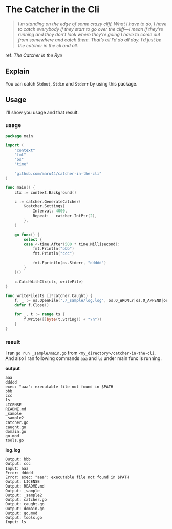 # The Catcher in the Cli

> *I'm standing on the edge of some crazy cliff. What I have to do, I have to catch everybody if they start to go over the cliff—I mean if they’re running and they don’t look where they’re going I have to come out from somewhere and catch them. That’s all I’d do all day. I’d just be the catcher in the cli and all.*

ref: *The Catcher in the Rye*

## Explain

You can catch `Stdout`, `Stdin` and `Stderr` by using this package.

## Usage

I'll show you usage and that result.

### usage

```go:main.go
package main

import (
	"context"
	"fmt"
	"os"
	"time"

	"github.com/maru44/catcher-in-the-cli"
)

func main() {
	ctx := context.Background()

	c := catcher.GenerateCatcher(
		&catcher.Settings{
			Interval: 4000,
			Repeat:   catcher.IntPtr(2),
		},
	)

	go func() {
		select {
		case <-time.After(500 * time.Millisecond):
			fmt.Println("bbb")
			fmt.Println("ccc")

			fmt.Fprintln(os.Stderr, "ddddd")
		}
	}()

	c.CatchWithCtx(ctx, writeFile)
}

func writeFile(ts []*catcher.Caught) {
	f, _ := os.OpenFile("./_sample/log.log", os.O_WRONLY|os.O_APPEND|os.O_CREATE, 0600)
	defer f.Close()

	for _, t := range ts {
		f.Write([]byte(t.String() + "\n"))
	}
}

```

### result

I ran `go run _sample/main.go` from `<my_directory>/catcher-in-the-cli`.
<br />And also I ran following commands `aaa` and `ls` under main func is running.

**output**
```
aaa
ddddd
exec: "aaa": executable file not found in $PATH
bbb
ccc
ls
LICENSE
README.md
_sample
_sample2
catcher.go
caught.go
domain.go
go.mod
tools.go

```

**log.log**
```log.log
Output: bbb
Output: ccc
Input: aaa
Error: ddddd
Error: exec: "aaa": executable file not found in $PATH
Output: LICENSE
Output: README.md
Output: _sample
Output: _sample2
Output: catcher.go
Output: caught.go
Output: domain.go
Output: go.mod
Output: tools.go
Input: ls

```
